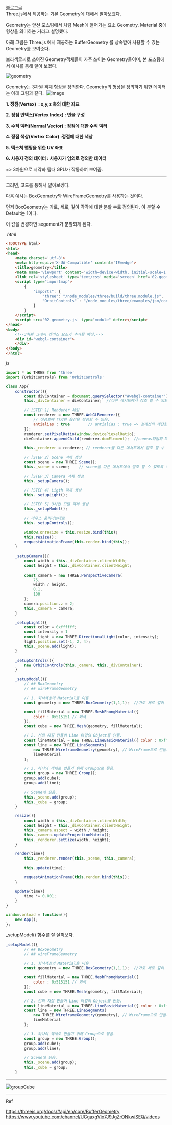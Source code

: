 <a href="https://zeroco.tistory.com/123">블로그글</a><br>
Three.js에서 제공하는 기본 Geometry에 대해서 알아보겠다. 

Geometry는 앞선 포스팅에서 처럼 Mesh에 들어가는 요소 Geometry, Material 중에 형상을 의미하는 거라고 설명했다.

아래 그림은 Three.js 에서 제공하는 BufferGeometry 를 상속받아 사용할 수 있는 Geometry를 보여준다.

보라색글씨로 쓰여진 Geometry객체들이 자주 쓰이는 Geometry들이며, 본 포스팅에서 예시를 통해 알아 보겠다. 

![geometry](https://user-images.githubusercontent.com/55049159/178503028-9815100f-dc92-4b40-9efa-449f9cbdfb56.png)


Geometry는 3차원 객체 형상을 정의한다. Geometry의 형상을 정의하기 위한 데이터는 아래 그림과 같다. 
![image](https://user-images.githubusercontent.com/55049159/178502924-4e8c9f56-b25d-4ca7-af53-60a312a38c90.png)


**1\. 정점(Vertex)  : x,y,z 축의 대한 좌표**

**2\. 정점 인덱스(Vertex Index) : 면을 구성**

**3\. 수직 벡터(Normal Vector) : 정점에 대한 수직 벡터**

**4\. 정점 색상(Vertex Color) :정점에 대한 색상**

**5\. 텍스쳐 맵핑을 위한 UV 좌표**

**6\. 사용자 정의 데이터 : 사용자가 임의로 정의한 데이터** 

\=> 3차원으로 시각화 될때 GPU가 작동하여 보여줌. 

---

그러면, 코드를 통해서 알아보겠다. 

다음 예시는 BoxGeometry와 WireFrameGeometry를 사용하는 것이다.

먼저 BoxGeometry는 가로, 세로, 깊이 각각에 대한 분할 수로 정의된다. 이 분할 수 Default는 1이다. 

이 값을 변경하면 segement가 분할되게 된다. 

 _html_ 

``` html
<!DOCTYPE html>
<html>
<head>
    <meta charset='utf-8'>
    <meta http-equiv='X-UA-Compatible' content='IE=edge'>
    <title>geometry</title>
    <meta name='viewport' content='width=device-width, initial-scale=1'>
    <link rel='stylesheet' type='text/css' media='screen' href='02-geometry.css'>
    <script type="importmap">
        {
            "imports": {
                "three": "/node_modules/three/build/three.module.js",
                "OrbitControls" : "/node_modules/three/examples/jsm/controls/OrbitControls.js"
            }
        }
    </script>
    <script src='02-geometry.js' type="module" defer></script>
</head>
<body>
    <!--3차원 그래픽 캔버스 요소가 추가될 예정.-->
    <div id="webgl-container">
    </div>
</body>
</html>
```

_js_

```javascript
import * as THREE from 'three'
import {OrbitControls} from 'OrbitControls'

class App{
    constructor(){
        const divContainer = document.querySelector("#webgl-container");
        this._divContainer = divContainer;  //다른 메서드에서 참조 할 수 있도록 함.

        // [STEP 1] Renderer 세팅
        const renderer = new THREE.WebGLRenderer({
            // 생성할때 다양한 옵션을 설정할 수 있음. 
            antialias : true        // antialias : true => 경계선의 계단현상을 없애줌
        });
        renderer.setPixelRatio(window.devicePiexelRatio);
        divContainer.appendChild(renderer.domElement);  //canvas타입의 DOM 객체 
        
        this._renderer = renderer; // renderer를 다른 메서드에서 참조 할 수 있도록 정의

        // [STEP 2] Scene 객체 생성 
        const scene = new THREE.Scene();    
        this._scene = scene;    // scene을 다른 메서드에서 참조 할 수 있도록 정의

        // [STEP 3] Camera 객체 생성 
        this._setupCamera();

        // [STEP 4] Ligth 객체 생성 
        this._setupLight();

        // [STEP 5] 3차원 모델 객체 생성 
        this._setupModel();

        // 마우스 움직이는대로 
        this._setupControls();

        window.onresize = this.resize.bind(this);
        this.resize();
        requestAnimationFrame(this.render.bind(this));
    }
    
    _setupCamera(){
        const width = this._divContainer.clientWidth;
        const height = this._divContainer.clientHeight;
        
        const camera = new THREE.PerspectiveCamera(
            75, 
            width / height,
            0.1,
            100
        );
        camera.position.z = 2;
        this._camera = camera;
    }

    _setupLight(){
        const color = 0xffffff; 
        const intensity = 1    
        const light = new THREE.DirectionalLight(color, intensity);
        light.position.set(-1, 2, 4);
        this._scene.add(light);
    }

    _setupControls(){
        new OrbitControls(this._camera, this._divContainer);
    }

    _setupModel(){
        // ## BoxGeometry
        // ## wireFrameGeometry 

        // 1. 회색색상의 Material을 이용
        const geometry = new THREE.BoxGeometry(1,1,1);  //가로 세로 깊이 

        const fillMaterial = new THREE.MeshPhongMaterial({
            color : 0x515151 // 회색
        });
        const cube = new THREE.Mesh(geometry, fillMaterial);

        // 2. 선의 재질 만들어 Line 타입의 Object를 만듦. 
        const lineMaterial = new THREE.LineBasicMaterial({ color : 0xffff00});
        const line = new THREE.LineSegments(
            new THREE.WireframeGeometry(geometry), // WireFrame으로 만들기 위해 
            lineMaterial
        );

        // 3. 하나의 객체로 만들기 위해 Group으로 묶음. 
        const group = new THREE.Group();    
        group.add(cube);
        group.add(line);
        
        // Scene에 담음. 
        this._scene.add(group);
        this._cube = group;
    }

    resize(){
        const width = this._divContainer.clientWidth;
        const height = this._divContainer.clientHeight;
        this._camera.aspect = width / height;
        this._camera.updateProjectionMatrix();
        this._renderer.setSize(width, height);
    }

    render(time){
        this._renderer.render(this._scene, this._camera);
        
        this.update(time);

        requestAnimationFrame(this.render.bind(this));
    }

    update(time){
        time *= 0.001; 
    }
}

window.onload = function(){
    new App();
};
```

\_setupModel() 함수를 잘 살펴보자.

```javascript
_setupModel(){
        // ## BoxGeometry
        // ## wireFrameGeometry 

        // 1. 회색색상의 Material을 이용
        const geometry = new THREE.BoxGeometry(1,1,1);  //가로 세로 깊이 

        const fillMaterial = new THREE.MeshPhongMaterial({
            color : 0x515151 // 회색
        });
        const cube = new THREE.Mesh(geometry, fillMaterial);

        // 2. 선의 재질 만들어 Line 타입의 Object를 만듦. 
        const lineMaterial = new THREE.LineBasicMaterial({ color : 0xffff00});
        const line = new THREE.LineSegments(
            new THREE.WireframeGeometry(geometry), // WireFrame으로 만들기 위해 
            lineMaterial
        );

        // 3. 하나의 객체로 만들기 위해 Group으로 묶음. 
        const group = new THREE.Group();    
        group.add(cube);
        group.add(line);
        
        // Scene에 담음. 
        this._scene.add(group);
        this._cube = group;
    }
```

---

![groupCube](https://user-images.githubusercontent.com/55049159/178503091-0487b0ae-ec4a-4af2-a5fe-2b614d90206f.gif)


---

Ref

https://threejs.org/docs/#api/en/core/BufferGeometry <br>
https://www.youtube.com/channel/UCgaxgVio7J9JgZrONkwiSEQ/videos
